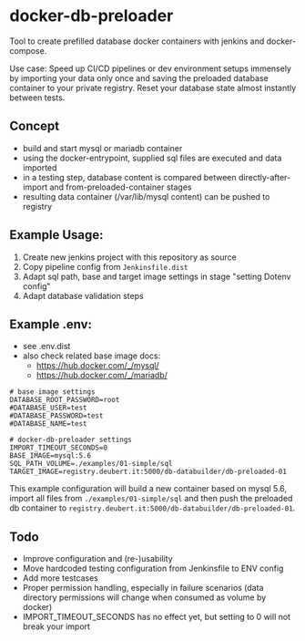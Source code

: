 # docker-db-preloader

Tool to create prefilled database docker containers with jenkins and docker-compose.

Use case: Speed up CI/CD pipelines or dev environment setups immensely by importing your data only once and saving the preloaded database container to your private registry. Reset your database state almost instantly between tests.

## Concept
- build and start mysql or mariadb container
- using the docker-entrypoint, supplied sql files are executed and data imported
- in a testing step, database content is compared between directly-after-import and from-preloaded-container stages
- resulting data container (/var/lib/mysql content) can be pushed to registry

## Example Usage:
1) Create new jenkins project with this repository as source
2) Copy pipeline config from ``Jenkinsfile.dist``
3) Adapt sql path, base and target image settings in stage "setting Dotenv config"
4) Adapt database validation steps

## Example .env:
- see .env.dist
- also check related base image docs:
    - https://hub.docker.com/_/mysql/
    - https://hub.docker.com/_/mariadb/
```
# base image settings
DATABASE_ROOT_PASSWORD=root
#DATABASE_USER=test
#DATABASE_PASSWORD=test
#DATABASE_NAME=test

# docker-db-preloader settings
IMPORT_TIMEOUT_SECONDS=0
BASE_IMAGE=mysql:5.6
SQL_PATH_VOLUME=./examples/01-simple/sql
TARGET_IMAGE=registry.deubert.it:5000/db-databuilder/db-preloaded-01
```

This example configuration will build a new container based on mysql 5.6, import all files from `./examples/01-simple/sql` and then push the preloaded db container to `registry.deubert.it:5000/db-databuilder/db-preloaded-01`.  

## Todo
- Improve configuration and (re-)usability
- Move hardcoded testing configuration from Jenkinsfile to ENV config
- Add more testcases
- Proper permission handling, especially in failure scenarios (data directory permissions will change when consumed as volume by docker)
- IMPORT_TIMEOUT_SECONDS has no effect yet, but setting to 0 will not break your import

